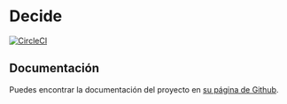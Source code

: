 # Decide

[![CircleCI](https://circleci.com/gh/exploradoresdemadrid/decide.svg?style=svg)](https://circleci.com/gh/exploradoresdemadrid/decide)

## Documentación

Puedes encontrar la documentación del proyecto en [su página de Github](https://exploradoresdemadrid.github.io/decide/).
